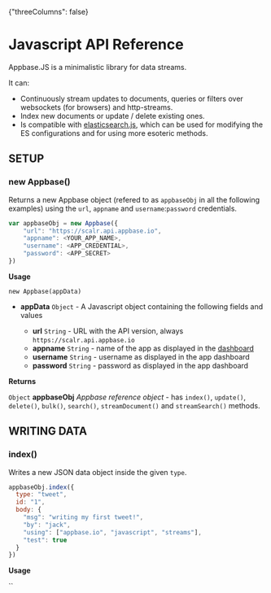 {"threeColumns": false}

# Javascript API Reference

Appbase.JS is a minimalistic library for data streams.

It can:

* Continuously stream updates to documents, queries or filters over websockets (for browsers) and http-streams.
* Index new documents or update / delete existing ones.
* Is compatible with [elasticsearch.js](https://www.elastic.co/guide/en/elasticsearch/client/javascript-api/current/index.html), which can be used for modifying the ES configurations and for using more esoteric methods.

## SETUP

### new Appbase()

Returns a new Appbase object (refered to as ``appbaseObj`` in all the following examples) using the ``url``, ``appname`` and ``username``:``password`` credentials.

```js
var appbaseObj = new Appbase({
	"url": "https://scalr.api.appbase.io",
	"appname": <YOUR_APP_NAME>,
	"username": <APP_CREDENTIAL>,
	"password": <APP_SECRET>
})
```

**Usage**

``new Appbase(appData)``

- **appData** ``Object`` - A Javascript object containing the following fields and values

	- **url** ``String`` - URL with the API version, always ``https://scalr.api.appbase.io``
	- **appname** ``String`` - name of the app as displayed in the [dashboard](https://appbase.io/scalr)
	- **username** ``String`` - username as displayed in the app dashboard
	- **password** ``String`` - password as displayed in the app dashboard

**Returns**

``Object`` **appbaseObj** *Appbase reference object* - has ``index()``, ``update()``, ``delete()``, ``bulk()``, ``search()``, ``streamDocument()`` and ``streamSearch()`` methods.

## WRITING DATA

### index()

Writes a new JSON data object inside the given ``type``.

```js
appbaseObj.index({
  type: "tweet",
  id: "1",
  body: {
    "msg": "writing my first tweet!",
    "by": "jack",
    "using": ["appbase.io", "javascript", "streams"],
    "test": true
  }
})
```

**Usage**

``

